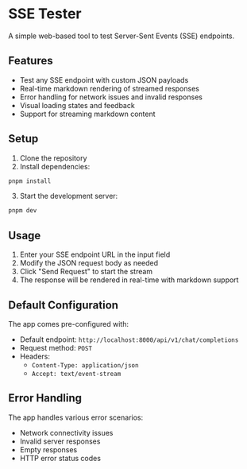 # SSE Tester

A simple web-based tool to test Server-Sent Events (SSE) endpoints.

## Features

- Test any SSE endpoint with custom JSON payloads
- Real-time markdown rendering of streamed responses
- Error handling for network issues and invalid responses
- Visual loading states and feedback
- Support for streaming markdown content

## Setup

1. Clone the repository
2. Install dependencies:

```bash
pnpm install
```

3. Start the development server:

```bash
pnpm dev
```

## Usage

1. Enter your SSE endpoint URL in the input field
2. Modify the JSON request body as needed
3. Click "Send Request" to start the stream
4. The response will be rendered in real-time with markdown support

## Default Configuration

The app comes pre-configured with:

- Default endpoint: `http://localhost:8000/api/v1/chat/completions`
- Request method: `POST`
- Headers:
  - `Content-Type: application/json`
  - `Accept: text/event-stream`

## Error Handling

The app handles various error scenarios:

- Network connectivity issues
- Invalid server responses
- Empty responses
- HTTP error status codes
